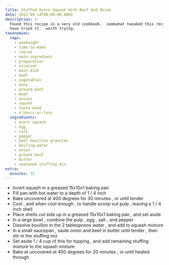 ```yaml
---
title: Stuffed Acorn Squash With Beef And Onion
date: 2012-09-14T00:00:00.000Z
description: >-
  Found this recipe in a very old cookbook.  somewhat tweaked this recipe, and
  have tried it.  worth trying.
taxonomies:
  tags:
    - weeknight
    - time-to-make
    - course
    - main-ingredient
    - preparation
    - occasion
    - main-dish
    - beef
    - vegetables
    - easy
    - ground-beef
    - meat
    - onions
    - squash
    - taste-mood
    - 4-hours-or-less
  ingredients:
    - acorn squash
    - egg
    - salt
    - pepper
    - beef bouillon granules
    - boiling water
    - onion
    - ground beef
    - butter
    - seasoned stuffing mix
extra:
  minutes: 75
---
```

 - Invert squash in a greased 15x10x1 baking pan
 - Fill pan with hot water to a depth of 1 / 4 inch
 - Bake uncovered at 400 degrees for 30 minutes , or until tender
 - Cool , and when cool enough , to handle scoop out pulp , leaving a 1 / 4 inch shell
 - Place shells cut side up in a greased 15x10x1 baking pan , and set aside
 - In a large bowl , combine the pulp , egg , salt , and pepper
 - Dissolve bouillon in the 2 tablespoons water , and add to squash mixture
 - In a small saucepan , saute onion and beef in butter until tender , then stir in the stuffing mix
 - Set aside 1 / 4 cup of this for topping , and add remaining stuffing mixture to the squash mixture
 - Bake at uncovered at 400 degrees for 20 minutes , or until heated through
